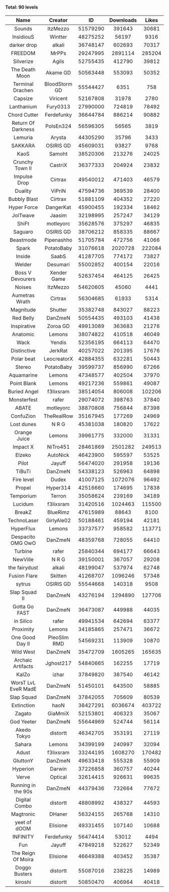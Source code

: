 #### Total: 90 levels

| Name | Creator | ID | Downloads | Likes |
|:---:|:---:|:---:|:---:|:---:|
| Sounds | ItzMezzo | 51579290 | 391643 | 30681
| InsidiouS | Wintter | 48275252 | 56197 | 9316
| darker drop | alkali | 36748147 | 602693 | 70317
| FREEDOM | MrPPs | 29247995 | 2891114 | 285204
| Silverize | Agils | 52755435 | 412790 | 39812
| The Death Moon | Akame GD | 50563448 | 553093 | 50352
| Terminal Drachen | BloodStorm GD | 55544427 | 6351 | 758
| Capsize  | Viricent | 52167808 | 31978 | 2780
| Lanthanium | Fury0313 | 27990000 | 724819 | 78492
| Chord Cutter | Ferdefunky | 36644784 | 886214 | 90882
| Return Of Darkness | PoIsEn324 | 56596305 | 56565 | 3819
| Lemuria | Arysta | 44305290 | 35796 | 3433
| SAKKARA | OSIRIS GD | 45609031 | 93827 | 9768
| KaoS | Samoht | 38520306 | 213276 | 24025
| Crunchy Town II | CastriX | 36377333 | 204924 | 23832
| Impulse Drop  | Cirtrax | 49540012 | 471403 | 46579
| Duality | ViPriN | 47594736 | 369539 | 28400
| Bubbly Blast | Cirtrax | 51881109 | 404352 | 27220
| Hyper Force | DangerKat | 45900455 | 192334 | 18462
| JolTwave | Jaasim | 32198995 | 257247 | 34129
| ShiFt | motleyorc | 35628576 | 375297 | 46835
| Saguaro | OSIRIS GD | 38706212 | 858335 | 88667
| Beastmode | Pipenashho | 51705784 | 472756 | 41066
| Spark | PotatoBaby | 31076618 | 2020728 | 222084
| Inside | SaabS | 41287705 | 774172 | 73827
| Welder | Desumari | 55002852 | 400154 | 22016
| Boss V Devourers | Xender Game | 52637454 | 464125 | 26425
| Noises | ItzMezzo | 54620605 | 45060 | 4441
| Aumetras Wrath | Cirtrax | 56304685 | 61933 | 5314
| Magnitude | Shutter | 35382748 | 843027 | 88223
| Red Belly | DanZmeN | 50554435 | 493103 | 41438
| Inspirative | Zoroa GD | 49913089 | 363683 | 21276
| Anatomic | Lemons | 38074822 | 410518 | 46049
| Wack | Yendis | 52356195 | 664113 | 64470
| Distinctive | JerkRat | 40257022 | 201395 | 17676
| Polar beat | LeocreatorX | 42884355 | 632281 | 50443
| Stereo | PotatoBaby | 39599737 | 856990 | 67266
| Aquamarine | Lemons | 47348577 | 402504 | 37970
| Point Blank | Lemons | 49217236 | 559861 | 49087
| Buried Angel | f3lixsram | 38514054 | 806008 | 102206
| Monsterfest | rafer | 29074072 | 398763 | 37840
| ABATE | motleyorc | 38870808 | 756844 | 87398
| ConfuZion | TheRealRow | 35167945 | 177269 | 24969
| Lost dunes | N R G | 45381038 | 180820 | 17622
| Orange Juice | Lemons | 39961775 | 332000 | 31331
| Impact X | NiTro451 | 28461869 | 2501282 | 249513
| Elzeko | AutoNick | 46423900 | 595597 | 53525
| Pilot | Jayuff | 56474020 | 291958 | 19136
| TiBuTi | DanZmeN | 54338123 | 526963 | 64898
| Fire level | Dudex | 41007125 | 1072076 | 96492
| Propel | Hyper314 | 42516660 | 174695 | 17838
| Temporium | Terron | 35058624 | 239169 | 34189
| Lucidum | f3lixsram | 31420516 | 1024463 | 115500
| BreakZ | BlueRimz | 47615989 | 88643 | 8100
| TechnoLaser | GirlyAle02 | 50188461 | 459194 | 42181
| HyperFlux | Lemons | 33737577 | 958582 | 113771
| Despacito OMG OwO | DanZmeN | 48359768 | 728055 | 64410
| Turbine | rafer | 25840344 | 694177 | 66643
| NewVille | N R G | 39150001 | 367057 | 29208
| the fairydust | alkali | 48199047 | 537974 | 62748
| Fusion Flare | Skitten | 41268707 | 1096246 | 57348
| sytrus  | OSIRIS GD | 55544668 | 140318 | 9508
| Slap Squad II | DanZmeN | 43276194 | 1294890 | 127706
| Gotta Go FAST | DanZmeN | 36473087 | 449988 | 44035
| in Silico | rafer | 49941534 | 642694 | 63377
| Proximity | Lemons | 34185865 | 257471 | 36672
| One Good Day II | PleoSlim RMD | 54569231 | 113909 | 10870
| Wild West | DanZmeN | 35472709 | 1605265 | 165635
| Archaic Artifacts | Jghost217 | 54840665 | 162255 | 17719
| KaIZo | izhar | 37849820 | 387540 | 46142
| WorsT LvL EveR MadE | DanZmeN | 51450101 | 643500 | 58885
| Slap Squad | DanZmeN | 37842055 | 705609 | 80539
| Extinction | haoN | 38427291 | 6036674 | 403722
| Zagato | GiaMmiX | 52153801 | 406323 | 35067
| God Yeeter | DanZmeN | 55644969 | 524744 | 56114
| Akedo Tokyo | distortt | 46342705 | 353191 | 27119
| Sahara | Lemons | 34399199 | 240997 | 32094
| Adust | f3lixsram | 33244195 | 1608270 | 170482
| GluttonY | DanZmeN | 49633418 | 555328 | 55909
| Hyperion | Darwin | 37226858 | 360757 | 40244
| Verve | Optical | 32614415 | 926631 | 99635
| Running in the 90s | DanZmeN | 44379436 | 732664 | 77672
| Digital Combo | distortt | 48808992 | 438327 | 44593
| Magtronic | DHaner | 56324155 | 265768 | 14310
| yeet of dOOM | Elisione | 49331455 | 107140 | 10688
| INFINITY | Ferdefunky | 56474414 | 53012 | 4494
| Fun | Jayuff | 47849218 | 522627 | 52349
| The Reign Of Moira | Elisione | 46649388 | 403452 | 35387
| Doggo Busters | distortt | 55087016 | 238225 | 14989
| kiroshi | distortt | 50850470 | 406964 | 40418

